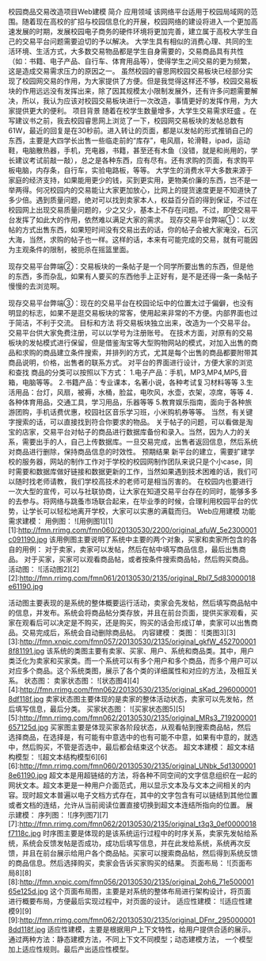 







校园商品交易改造项目Web建模
简介
应用领域
   该网络平台适用于校园局域网的范围。随着现在高校的扩招与校园信息化的开展，校园网络的建设将进入一个更加高速发展的时期，发展校园电子商务的硬件环境将更加完善，建立属于高校大学生自己的交易平台问题需要迫切的予以解决。
     大学生具有相似的消费心理、共同的生活环境、生活方式，大多数交易物品都是学生自身需要的，交易商品具有共性（如：书籍、电子产品、自行车、体育用品等），使得学生之间交易的更为频繁，这是造成交易需求压力的原因之一。
     虽然校园的睿思网校园交易板块已经部分实现了校园网交易的作用，为大家提供了方便。但是我觉得这样还不够，校园交易板块的作用远远没有发挥出来，除了因其规模太小限制发展外，还有许多问题需要解决，所以，我认为应该对校园交易板块进行一次改造，事情更好的发挥作用，为大家提供更大的便利。
项目背景
   随着在校学生数量增多，大学生交易需求旺盛 。在写建议书之前，我去校园睿思网上浏览了一下，校园网交易板块的发帖总数有61W，最近的回复是在30秒前。进入转让的页面，都是以发帖的形式推销自己的东西，主要是大四学长出售一些临走前的“库存”，电风扇，轮滑鞋，ipad，运动鞋，电脑散热器，手机，充电器，书籍，甚至还有木鱼（没错，就是和尚用的，学长建议考试前敲一敲），总之是各种东西，应有尽有。还有求购的页面，有求购平板电脑，内存条，自行车，实验电路板，等等。
      大学生的消费水平大多数来源于家庭的经济支持，如果能用更少的钱，买到更实用，更物美价廉的东西，岂不是一举两得。何况校园内的交易能让大家更加放心，比网上的提货速度更是不知道快了多少倍。遇到质量问题，绝对可以找到卖家本人，权益百分百的得到保证，不过在校园网上出现交易质量问题的，少之又少，基本上不存在问题。不过，即使交易平台发挥了如此大的作用，依然难以满足大家的需求。
   现存交易平台弊端①：以发帖的方式出售东西，如果短时间没有交易出去的话，你的帖子会被大家淹没，石沉大海，当然，求购的帖子也一样。这样的话，本来有可能完成的交易，就有可能因为主观条件的限制，被扼杀在摇篮里面。

   现存交易平台弊端②：交易板块的一条帖子是一个同学所要出售的东西，但是他的东西，多而杂乱，如果有人要买的东西他手上正好有，是不是还得一条一条帖子慢慢的去浏览啊。

   现存交易平台弊端③：现在的交易平台在校园论坛中的位置太过于偏僻，也没有明显的标志，如果不是逛交易板块的常客，使用起来非常的不方便。内部界面也过于简洁，不利于交流。
目标和方法
   将交易板块独立出来，改造为一个交易平台。交易平台供大家免费注册，可以以学号为注册账号。
   在技术方面，对原有的交易板块的发帖模式进行保留，但是借鉴淘宝等大型购物网站的模式，对加入出售的商品和求购的商品建立条件搜索，并排列的方式，尤其是每个出售的商品都要附带其商品说明，价格，出售者的联系方式。
   对平台的界面进行设计，方便大家的浏览和查找
   商品的分类可以按照以下方式：
  1.电子产品：手机，MP3,MP4,MP5,音箱，电脑等等。
  2.书籍产品：专业课本，名著小说，各种考试复习材料等等
  3.生活用品：台灯，风扇，被褥，水桶，脸盆，电吹风，水壶，衣架，凉席，等等
  4．各种体育用品，交通工具，学习用品，乐器等等
  5.教育娱乐指南，面向于各种旅游团购，手机话费优惠，校园社区音乐学习班，小米购机券等等。
当然，有关键字搜索的话，可以直接找到符合你要求的物品。
关于帖子的问题，可以看做是淘宝的店家，交易平台对帖子的商品进行数据库备份和录入。当然，因为人力的关系，需要出手的人，自己上传数据库。一旦交易完成，出售者返回信息，然后系统对商品进行删除，保持商品信息的时效性。
预期结果
   新平台的建立，需要扩建学校的服务器，网站的制作工作对于学校的校园网制作团队来说只是个小case，同时需要和数据库做好链接和数据更新的工作，当然如果遇到技术困难的话，我们可以随时找老师请教，我们学校高技术的老师可是相当厉害的。
   在校园内也要进行一次大型的宣传，可以与社联协商，让大家在知道交易平台存在的同时，能够多多的去参与。将网络与跳蚤市场联合起来，在毕业季的时候，合理利用校园平台的优势，让学长可以轻松地离开学校，大家可以实惠的满载而归。
Web应用建模
功能需求建模：
用例图：
![用例图1][1]
[1]:http://fmn.rrimg.com/fmn060/20130530/2200/original_afuW_5e2300001c091190.jpg
该用例图主要说明了系统中主要的两个对象，买家和卖家所包含的各自的用例：
对于卖家，卖家可以发帖，然后在帖中填写商品信息，最后出售商品。
对于买家，买家可以观看商品帖，或者按条件搜索商品帖，然后购买商品。
活动图：
![活动图2][2]
[2]:http://fmn.rrimg.com/fmn061/20130530/2135/original_RbI7_5d83000018e61190.jpg

活动图主要表现的是系统的整体概要运行活动，卖家会先发帖，然后填写商品帖中的信息，并发布。系统会将商品帖分类存放，并且在前台页面，提供买家观看，买家在观看后可以决定是不购买，还是购买，购买的话会形成订单，卖家可以出售商品。交易完成后，系统会自动删除商品帖。
内容建模：
类图：
![类图3][3]
[3]:http://fmn.xnpic.com/fmn057/20130530/2135/original_gkfW_4527000018f81191.jpg
该系统的类图主要有卖家、买家、用户、系统和商品类。其中，用户类泛化为卖家和买家类。而一个系统可以有多个用户和多个商品，而多个用户可以对应多个商品。这个系统类图，展示了各个类的详细属性和对应的方法，及相互关系。
状态图：
卖家状态图：
![状态图4][4]
[4]:http://fmn.rrimg.com/fmn062/20130530/2135/original_sKad_2960000018df118f.jpg
卖家状态图主要体现的是卖家的整体活动状态，卖家可以先发帖，然后填写信息，最后分类。
买家状态图：
![买家状态图5][5]
[5]:http://fmn.rrimg.com/fmn062/20130530/2135/original_MRs3_719200001657125d.jpg
买家图主要是体现买家各阶段状态，从观看帖到搜索商品帖，然后选择商品，在选择是，有可能有中意选中的也有可能不中意，如果有中意的，就选中，然后购买，不管是否选中，最后都会结束这个状态。
超文本建模：
超文本结构模型：
![超文本结构模型6][6]
[6]:http://fmn.rrimg.com/fmn060/20130530/2135/original_UNbk_5d13000018e61190.jpg
超文本是用超链结的方法，将各种不同空间的文字信息组织在一起的网状文本。超文本更是一种用户介面范式，用以显示文本及与文本之间相关的内容。现时超文本普遍以电子文档方式存在，其中的文字包含有可以链结到其他位置或者文档的连结，允许从当前阅读位置直接切换到超文本连结所指向的位置。
展示建模：
序列图：
![序列图7][7]
[7]:http://fmn.rrimg.com/fmn062/20130530/2135/original_t3q3_0ef0000018f7118c.jpg
时序图主要是体现的是该系统运行过程中的时序关系，卖家先发帖给系统，系统会反馈发帖是否成功，成功后填写信息，并在此发给系统，系统再次反馈，并且在前台展示给用户各个商品帖。买家可以搜索商品帖，然后得到系统反馈的商品信息。然后选择购买，卖家会告诉买家购买的结果。
页面布局：
![页面布局8][8]
[8]:http://fmn.xnpic.com/fmn056/20130530/2135/original_2oh6_71e50000165e125d.jpg
这个页面布局图，主要是对系统的整体布局进行架构设计，将页面进行概要布局，方便最后实现过程中，对页面的设计。
适应性建模：
![适应性建模9][9]
[9]:http://fmn.rrimg.com/fmn062/20130530/2135/original_DFnr_2950000018dd118f.jpg
适应性建模，主要是根据用户上下文特性，给用户提供合适的展示。通过两种方法：静态建模方法，不同上下文不同模型；动态建模方法， 一个模型加上适应性规则。最后产出适应性模型。







